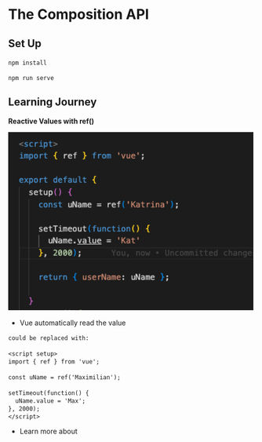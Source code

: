 # The Composition API

## Set Up
``npm install``

``npm run serve``

## Learning Journey

**Reactive Values with ref()**

<img src="images/reactiveValue.png" width=500 />

* Vue automatically read the value

```
could be replaced with:

<script setup>
import { ref } from 'vue';
 
const uName = ref('Maximilian');
 
setTimeout(function() {
  uName.value = 'Max';
}, 2000);
</script>
```

* Learn more about <script setup>:  
https://vuejs.org/api/sfc-script-setup.html
